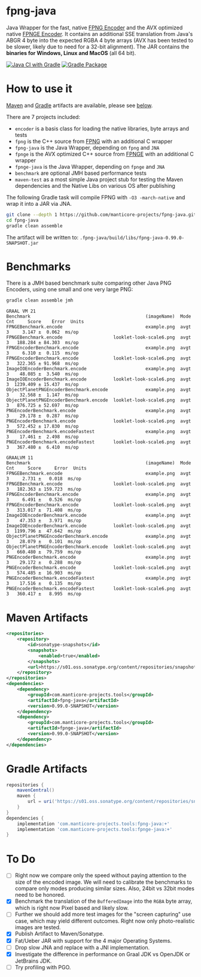 # fpng-java
Java Wrapper for the fast, native [FPNG Encoder](https://github.com/richgel999/fpng) and the AVX optimized native [FPNGE Encoder](https://github.com/veluca93/fpnge).
It contains an additional SSE translation from Java's ABGR 4 byte into the expected RGBA 4 byte arrays (AVX has been tested to be slower, likely due to need for a 32-bit alignment). The JAR contains the **binaries for Windows, Linux and MacOS** (all 64 bit).

[![Java CI with Gradle](https://github.com/manticore-projects/fpng-java/actions/workflows/gradle.yml/badge.svg)](https://github.com/manticore-projects/fpng-java/actions/workflows/gradle.yml) [![Gradle Package](https://github.com/manticore-projects/fpng-java/actions/workflows/gradle-publish.yml/badge.svg)](https://github.com/manticore-projects/fpng-java/actions/workflows/gradle-publish.yml)

# How to use it

[Maven](#maven-artifacts) and [Gradle](#gradle-artifacts) artifacts are available, please see [below](#maven-artifacts).

There are 7 projects included:
- `encoder` is a basis class for loading the native libraries, byte arrays and tests
- `fpng` is the C++ source from [FPNG](https://github.com/richgel999/fpng) with an additional C wrapper
- `fpng-java` is the Java Wrapper, depending on `fpng` and `JNA`
- `fpnge` is the AVX optimized C++ source from [FPNGE](https://github.com/veluca93/fpnge) with an additional C wrapper
- `fpnge-java` is the Java Wrapper, depending on `fpnge` and `JNA`
- `benchmark` are optional JMH based performance tests
- `maven-test` as a most simple Java project stub for testing the Maven dependencies and the Native Libs on various OS after publishing

The following Gradle task will compile FPNG with `-O3 -march-native` and wrap it into a JAR via JNA.

```bash
git clone --depth 1 https://github.com/manticore-projects/fpng-java.git
cd fpng-java
gradle clean assemble
```
The artifact will be written to: `.fpng-java/build/libs/fpng-java-0.99.0-SNAPSHOT.jar`


# Benchmarks

There is a JMH based benchmark suite comparing other Java PNG Encoders, using one small and one very large PNG:

```bash
gradle clean assemble jmh
```

```text
GRAAL VM 21
Benchmark                                           (imageName)  Mode  Cnt     Score    Error  Units
FPNGEBenchmark.encode                               example.png  avgt    3     3.147 ±  0.062  ms/op
FPNGEBenchmark.encode                   looklet-look-scale6.png  avgt    3   188.284 ± 84.303  ms/op
FPNGEncoderBenchmark.encode                         example.png  avgt    3     6.310 ±  0.115  ms/op
FPNGEncoderBenchmark.encode             looklet-look-scale6.png  avgt    3   322.365 ± 91.968  ms/op
ImageIOEncoderBenchmark.encode                      example.png  avgt    3    48.085 ±  3.540  ms/op
ImageIOEncoderBenchmark.encode          looklet-look-scale6.png  avgt    3  1239.409 ± 15.437  ms/op
ObjectPlanetPNGEncoderBenchmark.encode              example.png  avgt    3    32.568 ±  1.147  ms/op
ObjectPlanetPNGEncoderBenchmark.encode  looklet-look-scale6.png  avgt    3   876.725 ± 52.697  ms/op
PNGEncoderBenchmark.encode                          example.png  avgt    3    29.178 ±  0.287  ms/op
PNGEncoderBenchmark.encode              looklet-look-scale6.png  avgt    3   572.452 ± 17.830  ms/op
PNGEncoderBenchmark.encodeFastest                   example.png  avgt    3    17.461 ±  2.498  ms/op
PNGEncoderBenchmark.encodeFastest       looklet-look-scale6.png  avgt    3   367.480 ±  6.410  ms/op
```

```text
GRAALVM 11
Benchmark                                           (imageName)  Mode  Cnt     Score     Error  Units
FPNGEBenchmark.encode                               example.png  avgt    3     2.731 ±   0.018  ms/op
FPNGEBenchmark.encode                   looklet-look-scale6.png  avgt    3   182.363 ± 159.723  ms/op
FPNGEncoderBenchmark.encode                         example.png  avgt    3     6.491 ±   0.526  ms/op
FPNGEncoderBenchmark.encode             looklet-look-scale6.png  avgt    3   313.017 ±  71.408  ms/op
ImageIOEncoderBenchmark.encode                      example.png  avgt    3    47.353 ±   3.971  ms/op
ImageIOEncoderBenchmark.encode          looklet-look-scale6.png  avgt    3  1199.796 ±  47.642  ms/op
ObjectPlanetPNGEncoderBenchmark.encode              example.png  avgt    3    28.079 ±   0.101  ms/op
ObjectPlanetPNGEncoderBenchmark.encode  looklet-look-scale6.png  avgt    3   660.480 ±  79.759  ms/op
PNGEncoderBenchmark.encode                          example.png  avgt    3    29.172 ±   0.288  ms/op
PNGEncoderBenchmark.encode              looklet-look-scale6.png  avgt    3   574.485 ±  16.903  ms/op
PNGEncoderBenchmark.encodeFastest                   example.png  avgt    3    17.516 ±   0.135  ms/op
PNGEncoderBenchmark.encodeFastest       looklet-look-scale6.png  avgt    3   360.417 ±   8.995  ms/op
```

# Maven Artifacts
```xml
<repositories>
    <repository>
        <id>sonatype-snapshots</id>
        <snapshots>
            <enabled>true</enabled>
        </snapshots>
        <url>https://s01.oss.sonatype.org/content/repositories/snapshots</url>
    </repository>
</repositories>
<dependencies>
    <dependency>
        <groupId>com.manticore-projects.tools</groupId>
        <artifactId>fpng-java</artifactId>
        <version>0.99.0-SNAPSHOT</version>
    </dependency>
    <dependency>
        <groupId>com.manticore-projects.tools</groupId>
        <artifactId>fpnge-java</artifactId>
        <version>0.99.0-SNAPSHOT</version>
    </dependency>
</dependencies>
```
# Gradle Artifacts
```groovy
repositories {
    mavenCentral()
    maven {
        url = uri('https://s01.oss.sonatype.org/content/repositories/snapshots')
    }
}
dependencies {
    implementation 'com.manticore-projects.tools:fpng-java:+'
    implementation 'com.manticore-projects.tools:fpnge-java:+'
}
```

# To Do

- [ ] Right now we compare only the speed without paying attention to the size of the encoded image. We will need to calibrate the benchmarks to compare only modes producing similar sizes. Also, 24bit vs 32bit modes need to be honored.
- [X] Benchmark the translation of the `BufferedImage` into the `RGBA` byte array, which is right now Pixel based and likely slow.
- [ ] Further we should add more test images for the "screen capturing" use case, which may yield different outcomes. Right now only photo-realistic images are tested.
- [X] Publish Artifact to Maven/Sonatype.
- [X] Fat/Ueber JAR with support for the 4 major Operating Systems.
- [ ] Drop slow JNA and replace with a JNI implementation.
- [X] Investigate the difference in performance on Graal JDK vs OpenJDK or JetBrains JDK.
- [ ] Try profiling with PGO.
